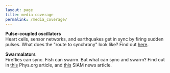 ```yaml
---
layout: page
title: media coverage
permalink: /media_coverage/
---
```


**Pulse-coupled oscillators** <br/>
Heart cells, sensor networks, and earthquakes get in sync by firing sudden pulses. What does the "route to synchrony" look like? Find out [here](http://physics.aps.org/synopsis-for/10.1103/PhysRevLett.115.064101).


**Swarmalators** <br/>
Fireflies can sync. Fish can swarm. But what can sync and swarm? Find out in [this](https://phys.org/news/2017-11-mathematician-swarmalators-future-science.html) Phys.org article, and [this](https://sinews.siam.org/Details-Page/self-organization-in-space-and-time) SIAM news article.  
